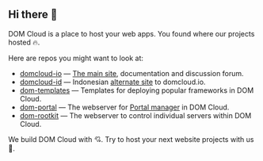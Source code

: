 ## Hi there 👋

DOM Cloud is a place to host your web apps. You found where our projects hosted 🔥.

Here are repos you might want to look at:

+ [domcloud-io](https://github.com/domcloud/domcloud-io) &mdash; [The main site](http://domcloud.io/), documentation and discussion forum.
+ [domcloud-id](https://github.com/domcloud/domcloud-id) &mdash; Indonesian [alternate site](http://domcloud.id/) to domcloud.io.
+ [dom-templates](https://github.com/domcloud/dom-templates) &mdash; Templates for deploying popular frameworks in DOM Cloud.
+ [dom-portal](https://github.com/domcloud/dom-portal) &mdash; The webserver for [Portal manager](https://portal.domcloud.id/) in DOM Cloud.
+ [dom-rootkit](https://github.com/domcloud/dom-next-rootkit) &mdash; The webserver to control individual servers within DOM Cloud.

We build DOM Cloud with 💘. Try to host your next website projects with us 🤗.
